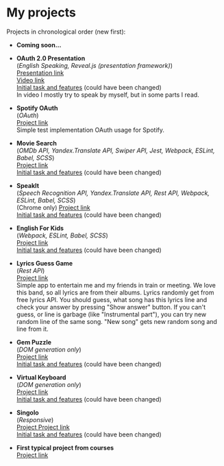 # My projects

<!-- ## [Главная страница](https://aleksey-mu.github.io/practice/index.html) -->

Projects in chronological order (new first):

- **Coming soon...**

- **OAuth 2.0 Presentation**\
  (_English Speaking, Reveal.js (presentation framework)_)\
  [Presentation link](https://aleksey-mu-oauth-presentation.netlify.app/)\
  [Video link](https://www.youtube.com/watch?v=JulAFvZj65M)\
  [Initial task and features](https://github.com/rolling-scopes-school/tasks/blob/master/tasks/presentation.md) (could have been changed)\
  In video I mostly try to speak by myself, but in some parts I read.

- **Spotify OAuth**\
  (_OAuth_)\
  [Project link](https://wonderful-kilby-50eba4.netlify.app/)\
  Simple test implementation OAuth usage for Spotify.

- **Movie Search**\
  (_OMDb API, Yandex.Translate API, Swiper API, Jest, Webpack, ESLint, Babel, SCSS_)\
  [Project link](https://aleksey-mu-movie-search.netlify.app)\
  [Initial task and features](https://github.com/rolling-scopes-school/tasks/blob/master/tasks/movie-search.md) (could have been changed)

- **SpeakIt**\
  (_Speech Recognition API, Yandex.Translate API, Rest API, Webpack, ESLint, Babel, SCSS_)\
  (Chrome only)
  [Project link](https://aleksey-mu-speakit.netlify.app/)\
  [Initial task and features](https://github.com/rolling-scopes-school/tasks/blob/master/tasks/rslang/speakit.md) (could have been changed)

- **English For Kids**\
  (_Webpack, ESLint, Babel, SCSS_)\
  [Project link](https://aleksey-mu-english-for-kids.netlify.app/)\
  [Initial task and features](https://github.com/rolling-scopes-school/tasks/blob/master/tasks/rslang/english-for-kids.md) (could have been changed)

- **Lyrics Guess Game**\
  (_Rest API_)\
  [Project link](https://es-guess-game.netlify.app/)\
  Simple app to entertain me and my friends in train or meeting. We love this band, so all lyrics are from their albums. Lyrics randomly get from free lyrics API. You should guess, what song has this lyrics line and check your answer by pressing "Show answer" button. If you can't guess, or line is garbage (like "Instrumental part"), you can try new random line of the same song. "New song" gets new random song and line from it.

- **Gem Puzzle**\
  (_DOM generation only_)\
  [Project link](https://clever-hoover-7cdf97.netlify.app/)\
  [Initial task and features](https://github.com/rolling-scopes-school/tasks/blob/master/tasks/codejam-the-gem-puzzle.md) (could have been changed)

- **Virtual Keyboard**\
  (_DOM generation only_)\
  [Project link](https://competent-einstein-763516.netlify.app/)\
  [Initial task and features](https://github.com/rolling-scopes-school/tasks/blob/master/tasks/codejam-virtual-keyboard.md) (could have been changed)

- **Singolo**\
  (_Responsive_)\
  [Project Project link](https://kind-archimedes-cf37f1.netlify.app/)\
  [Initial task and features](https://github.com/rolling-scopes-school/tasks/tree/master/tasks/markups/level-2/singolo) (could have been changed)

- **First typical project from courses**\
  [Project link](https://aleksey-mu.github.io/practice/html-css-project/index.html)
